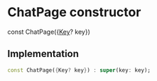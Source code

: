 


# ChatPage constructor






const
ChatPage({[Key](https://api.flutter.dev/flutter/foundation/Key-class.html)? key})





## Implementation

```dart
const ChatPage({Key? key}) : super(key: key);
```







